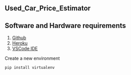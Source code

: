 ## Used_Car_Price_Estimator

## Software and Hardware requirements

1. [Github](https://github.com)
2. [Heroku](https://heroku.com)
3. [VSCode IDE](https://code.visualstudio.com)


Create a new environment

```
pip install virtualenv 
```